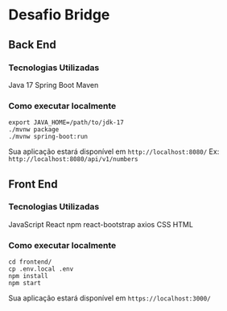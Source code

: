 # Desafio Bridge

## Back End
### Tecnologias Utilizadas
Java 17
Spring Boot
Maven

### Como executar localmente
```shell
export JAVA_HOME=/path/to/jdk-17
./mvnw package
./mvnw spring-boot:run
```
Sua aplicação estará disponível em `http://localhost:8080/`
Ex: `http://localhost:8080/api/v1/numbers`

## Front End
### Tecnologias Utilizadas
JavaScript
React
npm
react-bootstrap
axios
CSS
HTML

### Como executar localmente
```shell
cd frontend/
cp .env.local .env
npm install
npm start
```
Sua aplicação estará disponível em `https://localhost:3000/`
